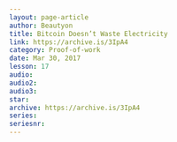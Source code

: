 ```yaml
---
layout: page-article
author: Beautyon
title: Bitcoin Doesn’t Waste Electricity
link: https://archive.is/3IpA4
category: Proof-of-work
date: Mar 30, 2017
lesson: 17
audio: 
audio2: 
audio3: 
star: 
archive: https://archive.is/3IpA4
series: 
seriesnr: 
---
```

